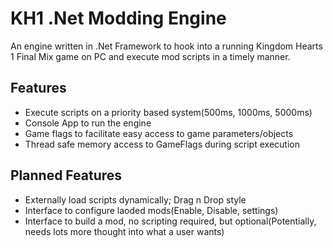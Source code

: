 # KH1 .Net Modding Engine

An engine written in .Net Framework to hook into a running Kingdom Hearts 1 Final Mix game on PC and execute mod scripts in a timely manner.

##  Features
 - Execute scripts on a priority based system(500ms, 1000ms, 5000ms)
 - Console App to run the engine
 - Game flags to facilitate easy access to game parameters/objects
 - Thread safe memory access to GameFlags during script execution

##  Planned Features
  - Externally load scripts dynamically; Drag n Drop style
  - Interface to configure laoded mods(Enable, Disable, settings)
  - Interface to build a mod, no scripting required, but optional(Potentially, needs lots more thought into what a user wants)
